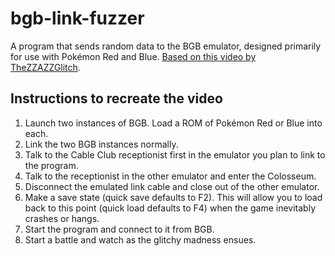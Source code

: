 # bgb-link-fuzzer

A program that sends random data to the BGB emulator, designed primarily for use with Pokémon Red and Blue. [Based on this video by TheZZAZZGlitch](https://www.youtube.com/watch?v=VhrIaCNYHrk).

## Instructions to recreate the video

1. Launch two instances of BGB. Load a ROM of Pokémon Red or Blue into each.
2. Link the two BGB instances normally.
3. Talk to the Cable Club receptionist first in the emulator you plan to link to the program.
4. Talk to the receptionist in the other emulator and enter the Colosseum.
5. Disconnect the emulated link cable and close out of the other emulator.
6. Make a save state (quick save defaults to F2). This will allow you to load back to this point (quick load defaults to F4) when the game inevitably crashes or hangs.
7. Start the program and connect to it from BGB.
8. Start a battle and watch as the glitchy madness ensues.